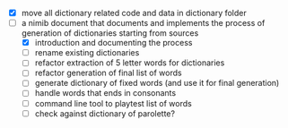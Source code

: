 - [x] move all dictionary related code and data in dictionary folder
- [ ] a nimib document that documents and implements the process of generation of dictionaries starting from sources
  - [x] introduction and documenting the process
  - [ ] rename existing dictionaries
  - [ ] refactor extraction of 5 letter words for dictionaries
  - [ ] refactor generation of final list of words
  - [ ] generate dictionary of fixed words (and use it for final generation)
  - [ ] handle words that ends in consonants
  - [ ] command line tool to playtest list of words
  - [ ] check against dictionary of parolette?